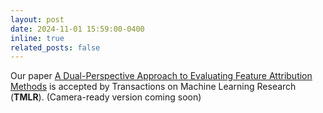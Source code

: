 ```yaml
---
layout: post
date: 2024-11-01 15:59:00-0400
inline: true
related_posts: false
---
```

Our paper [A Dual-Perspective Approach to Evaluating Feature Attribution Methods](https://arxiv.org/abs/2308.08949) 
is accepted by Transactions on Machine Learning Research (**TMLR**). (Camera-ready version coming soon)